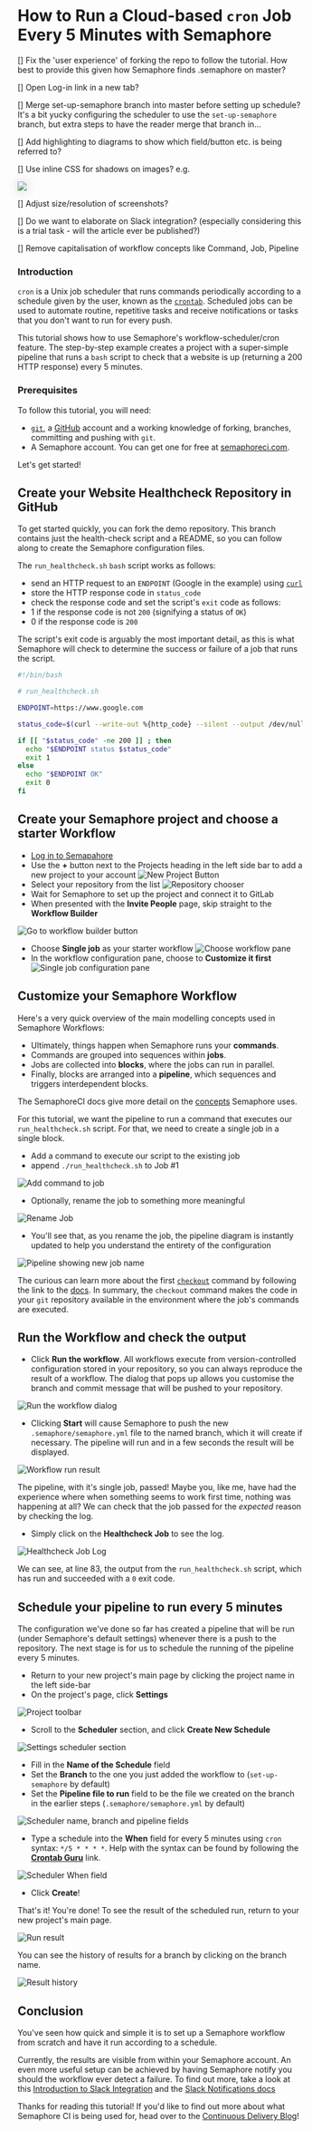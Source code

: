 # How to Run a Cloud-based `cron` Job Every 5 Minutes with Semaphore

[] Fix the 'user experience' of forking the repo to follow the tutorial. How best to provide this given how Semaphore finds .semaphore on master?

[] Open Log-in link in a new tab?

[] Merge set-up-semaphore branch into master before setting up schedule?  It's a bit yucky configuring the scheduler to use the `set-up-semaphore` branch, but extra steps to have the reader merge that branch in...

[] Add highlighting to diagrams to show which field/button etc. is being referred to?

[] Use inline CSS for shadows on images? e.g.

<img src="img/scheduler_section_before.png" style="box-shadow: 0px 0px 20px #CCCCCC"/>

[] Adjust size/resolution of screenshots?

[] Do we want to elaborate on Slack integration? (especially considering this is a trial task - will the article ever be published?)

[] Remove capitalisation of workflow concepts like Command, Job, Pipeline

### Introduction

`cron` is a Unix job scheduler that runs commands periodically according to a schedule given by the user, known as the [`crontab`](https://man7.org/linux/man-pages/man5/crontab.5.html).  Scheduled jobs can be used to automate routine, repetitive tasks and receive notifications or tasks that you don't want to run for every push.

This tutorial shows how to use Semaphore's workflow-scheduler/cron feature. The step-by-step example creates a project with a super-simple pipeline that runs a `bash` script to check that a website is up (returning a 200 HTTP response) every 5 minutes.

### Prerequisites

To follow this tutorial, you will need:

* [`git`](https://git-scm.com/), a [GitHub](https://github.com/) account and a working knowledge of forking, branches, committing and pushing with `git`.
* A Semaphore account. You can get one for free at [semaphoreci.com](https://semaphoreci.com/).

Let's get started!

## Create your Website Healthcheck Repository in GitHub

To get started quickly, you can fork the demo repository.  This branch contains just the health-check script and a README, so you can follow along to create the Semaphore configuration files.

The `run_healthcheck.sh` `bash` script works as follows:

* send an HTTP request to an `ENDPOINT` (Google in the example) using [`curl`](https://man7.org/linux/man-pages/man1/curl.1.html)
* store the HTTP response code in `status_code`
* check the response code and set the script's `exit` code as follows:
 * 1 if the response code is not `200` (signifying a status of `OK`)
 * 0 if the response code is `200`

The script's exit code is arguably the most important detail, as this is what Semaphore will check to determine the success or failure of a job that runs the script.

``` bash
#!/bin/bash

# run_healthcheck.sh

ENDPOINT=https://www.google.com

status_code=$(curl --write-out %{http_code} --silent --output /dev/null $ENDPOINT)

if [[ "$status_code" -ne 200 ]] ; then
  echo "$ENDPOINT status $status_code"
  exit 1
else
  echo "$ENDPOINT OK"
  exit 0
fi

```

## Create your Semaphore project and choose a starter Workflow

* [Log in to Semapahore](https://id.semaphoreci.com/login)
* Use the **+** button next to the Projects heading in the left side bar to add a new project to your account
![New Project Button](img/add_project_button.png)
* Select your repository from the list
![Repository chooser](img/choose_repo.png)
* Wait for Semaphore to set up the project and connect it to GitLab
* When presented with the **Invite People** page, skip straight to the **Workflow Builder**

![Go to workflow builder button](img/go_to_workflow_builder.png)

* Choose **Single job** as your starter workflow
![Choose workflow pane](img/choose_workflow.png)
* In the workflow configuration pane, choose to **Customize it first**
![Single job configuration pane](img/customise_single_job_workflow.png)

## Customize your Semaphore Workflow

Here's a very quick overview of the main modelling concepts used in Semaphore Workflows:

* Ultimately, things happen when Semaphore runs your **commands**.
* Commands are grouped into sequences within **jobs**.
* Jobs are collected into **blocks**, where the jobs can run in parallel.
* Finally, blocks are arranged into a **pipeline**, which sequences and triggers interdependent blocks.

The SemaphoreCI docs give more detail on the [concepts](https://docs.semaphoreci.com/guided-tour/concepts/) Semaphore uses.

For this tutorial, we want the pipeline to run a command that executes our `run_healthcheck.sh` script.  For that, we need to create a single job in a single block.

* Add a command to execute our script to the existing job
 * append `./run_healthcheck.sh` to Job #1

 ![Add command to job](img/add_command_to_job.png)

 * Optionally, rename the job to something more meaningful

 ![Rename Job](img/rename_job.png)

 * You'll see that, as you rename the job, the pipeline diagram is instantly updated to help you understand the entirety of the configuration

 ![Pipeline showing new job name](img/pipeline_shows_job_name.png)

The curious can learn more about the first [`checkout`](https://docs.semaphoreci.com/reference/toolbox-reference/#checkout) command by following the link to the [docs](https://docs.semaphoreci.com/reference/toolbox-reference/#checkout).  In summary, the `checkout` command makes the code in your `git` repository available in the environment where the job's commands are executed.

## Run the Workflow and check the output

* Click **Run the workflow**.  All workflows execute from version-controlled configuration stored in your repository, so you can always reproduce the result of a workflow.  The dialog that pops up allows you customise the branch and commit message that will be pushed to your repository.

![Run the workflow dialog](img/run_the_workflow.png)

* Clicking **Start** will cause Semaphore to push the new `.semaphore/semaphore.yml` file to the named branch, which it will create if necessary.  The pipeline will run and in a few seconds the result will be displayed.

![Workflow run result](img/workflow_run_result.png)

The pipeline, with it's single job, passed!  Maybe you, like me, have had the experience where when something seems to work first time, nothing was happening at all? We can check that the job passed for the *expected* reason by checking the log.

* Simply click on the **Healthcheck Job** to see the log.

![Healthcheck Job Log](img/healthcheck_job_log.png)

We can see, at line 83, the output from the `run_healthcheck.sh` script, which has run and succeeded with a `0` exit code.

## Schedule your pipeline to run every 5 minutes

The configuration we've done so far has created a pipeline that will be run (under Semaphore's default settings) whenever there is a push to the repository.  The next stage is for us to schedule the running of the pipeline every 5 minutes.

* Return to your new project's main page by clicking the project name in the left side-bar
* On the project's page, click **Settings**

![Project toolbar](img/project_buttons.png)

* Scroll to the **Scheduler** section, and click **Create New Schedule**

![Settings scheduler section](img/scheduler_section_before.png)

* Fill in the **Name of the Schedule** field
* Set the **Branch** to the one you just added the workflow to (`set-up-semaphore` by default)
* Set the **Pipeline file to run** field to be the file we created on the branch in the earlier steps (`.semaphore/semaphore.yml` by default)

![Scheduler name, branch and pipeline fields](img/scheduler_fields1.png)

* Type a schedule into the **When** field for every 5 minutes using `cron` syntax: `*/5 * * * *`. Help with the syntax can be found by following the [**Crontab Guru**](https://crontab.guru/) link.

![Scheduler When field](img/scheduler_when_field.png)

* Click **Create**!

That's it!  You're done! To see the result of the scheduled run, return to your new project's main page.

![Run result](img/run_result.png)

You can see the history of results for a branch by clicking on the branch name.

![Result history](img/result_history.png)

## Conclusion

You've seen how quick and simple it is to set up a Semaphore workflow from scratch and have it run according to a schedule.

Currently, the results are visible from within your Semaphore account.  An even more useful setup can be achieved by having Semaphore notify you should the workflow ever detect a failure.  To find out more, take a look at this [Introduction to Slack Integration](https://semaphoreci.com/blog/2014/03/06/slack-integration.html) and the [Slack Notifications docs](https://docs.semaphoreci.com/essentials/slack-notifications/)

Thanks for reading this tutorial!  If you'd like to find out more about what Semaphore CI is being used for, head over to the [Continuous Delivery Blog](https://semaphoreci.com/blog)!
